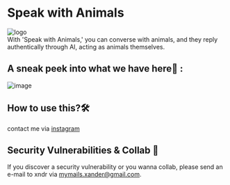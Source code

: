 # Speak with Animals
![logo](https://github.com/xndrgit/animalsapp-xndr/assets/115892862/8bfff1d3-9d15-4132-a8d3-a690aff7913e)
<br>
With 'Speak with Animals,' you can converse with animals, and they reply authentically through AI, acting as animals themselves.

## A sneak peek into what we have here🙈 :
![image](https://github.com/xndrgit/xndr-animalsapp/assets/115892862/15d4824f-faac-45af-941c-b6fb59c462e0)


## How to use this?🛠
contact me via <a href="https://www.instagram.com/xndr.ig/"> instagram </a>

## Security Vulnerabilities & Collab 💌
If you discover a security vulnerability or you wanna collab, please send an e-mail to xndr via [mymails.xander@gmail.com](mailto:mymails.xander@gmail.com).

